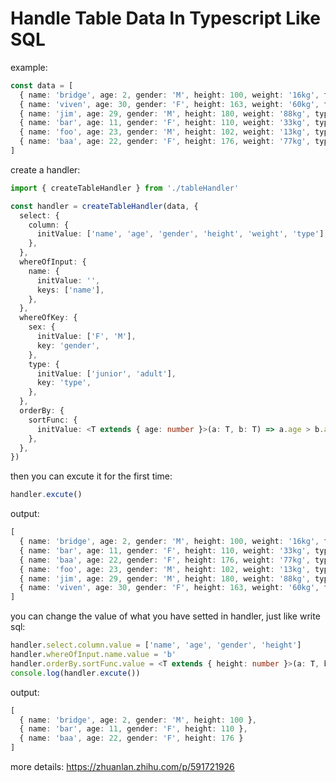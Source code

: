 # Handle Table Data In Typescript Like SQL

example:
``` typescript
const data = [
  { name: 'bridge', age: 2, gender: 'M', height: 100, weight: '16kg', type: 'junior' },
  { name: 'viven', age: 30, gender: 'F', height: 163, weight: '60kg', type: 'adult' },
  { name: 'jim', age: 29, gender: 'M', height: 180, weight: '88kg', type: 'adult' },
  { name: 'bar', age: 11, gender: 'F', height: 110, weight: '33kg', type: 'junior' },
  { name: 'foo', age: 23, gender: 'M', height: 102, weight: '13kg', type: 'adult' },
  { name: 'baa', age: 22, gender: 'F', height: 176, weight: '77kg', type: 'adult' },
]
```

create a handler:
``` typescript
import { createTableHandler } from './tableHandler'

const handler = createTableHandler(data, {
  select: {
    column: {
      initValue: ['name', 'age', 'gender', 'height', 'weight', 'type'],
    },
  },
  whereOfInput: {
    name: {
      initValue: '',
      keys: ['name'],
    },
  },
  whereOfKey: {
    sex: {
      initValue: ['F', 'M'],
      key: 'gender',
    },
    type: {
      initValue: ['junior', 'adult'],
      key: 'type',
    },
  },
  orderBy: {
    sortFunc: {
      initValue: <T extends { age: number }>(a: T, b: T) => a.age > b.age,
    },
  },
})
```

then you can  excute it for the first time:
``` typescript
handler.excute()
```
output:
``` typescript
[
  { name: 'bridge', age: 2, gender: 'M', height: 100, weight: '16kg', type: 'junior' },
  { name: 'bar', age: 11, gender: 'F', height: 110, weight: '33kg', type: 'junior' },
  { name: 'baa', age: 22, gender: 'F', height: 176, weight: '77kg', type: 'adult' },
  { name: 'foo', age: 23, gender: 'M', height: 102, weight: '13kg', type: 'adult' },
  { name: 'jim', age: 29, gender: 'M', height: 180, weight: '88kg', type: 'adult' },
  { name: 'viven', age: 30, gender: 'F', height: 163, weight: '60kg', type: 'adult' },
]
```
you can change the value of what you have setted in handler, just like write sql:
``` typescript
handler.select.column.value = ['name', 'age', 'gender', 'height']
handler.whereOfInput.name.value = 'b'
handler.orderBy.sortFunc.value = <T extends { height: number }>(a: T, b: T) => a.height > b.height
console.log(handler.excute())
```
output:
``` typescript
[
  { name: 'bridge', age: 2, gender: 'M', height: 100 },
  { name: 'bar', age: 11, gender: 'F', height: 110 },
  { name: 'baa', age: 22, gender: 'F', height: 176 }
]
```

more details:
https://zhuanlan.zhihu.com/p/591721926
